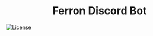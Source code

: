 <h1 align="center">
  Ferron Discord Bot
</h1>

[![License](https://img.shields.io/badge/license-MIT-green)](https://github.com/datonescvrlae/ferron/blob/main/LICENSE.md)
